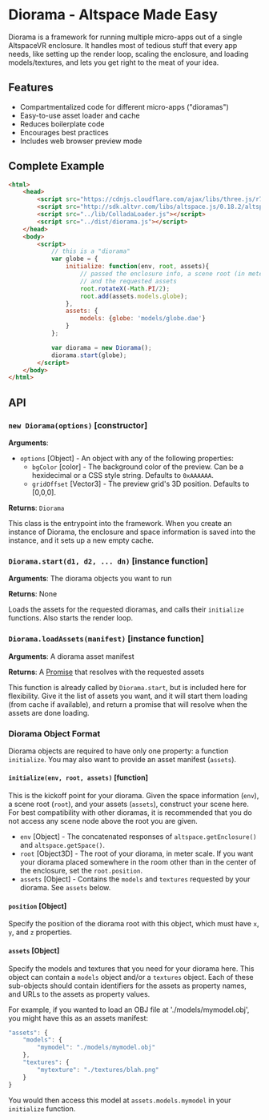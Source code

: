 Diorama - Altspace Made Easy
=================================================

Diorama is a framework for running multiple micro-apps out of a single AltspaceVR enclosure. It handles most of tedious stuff that every app needs, like setting up the render loop, scaling the enclosure, and loading models/textures, and lets you get right to the meat of your idea.

Features
-----------------------------------------------

* Compartmentalized code for different micro-apps ("dioramas")
* Easy-to-use asset loader and cache
* Reduces boilerplate code
* Encourages best practices
* Includes web browser preview mode


Complete Example
------------------------------------------------

```html
<html>
	<head>
		<script src="https://cdnjs.cloudflare.com/ajax/libs/three.js/r74/three.js"></script>
		<script src="http://sdk.altvr.com/libs/altspace.js/0.18.2/altspace.min.js"></script>
		<script src="../lib/ColladaLoader.js"></script>
		<script src="../dist/diorama.js"></script>
	</head>
	<body>
		<script>
            // this is a "diorama"
			var globe = {
				initialize: function(env, root, assets){
				    // passed the enclosure info, a scene root (in meter scale),
				    // and the requested assets
					root.rotateX(-Math.PI/2);
					root.add(assets.models.globe);
				},
				assets: {
					models: {globe: 'models/globe.dae'}
				}
			};

			var diorama = new Diorama();
			diorama.start(globe);
		</script>
	</body>
</html>
```

API
-----------------------------------------------

### `new Diorama(options)` [constructor]

**Arguments**:

* `options` [Object] - An object with any of the following properties:
    * `bgColor` [color] - The background color of the preview. Can be a hexidecimal or a CSS style string. Defaults to `0xAAAAAA`.
    * `gridOffset` [Vector3] - The preview grid's 3D position. Defaults to [0,0,0].

**Returns**: `Diorama`

This class is the entrypoint into the framework. When you create an instance of Diorama, the enclosure and space information is saved into the instance, and it sets up a new empty cache.


### `Diorama.start(d1, d2, ... dn)` [instance function]

**Arguments**: The diorama objects you want to run

**Returns**: None

Loads the assets for the requested dioramas, and calls their `initialize` functions. Also starts the render loop.


### `Diorama.loadAssets(manifest)` [instance function]

**Arguments**: A diorama asset manifest

**Returns**: A [Promise](https://developer.mozilla.org/en-US/docs/Web/JavaScript/Reference/Global_Objects/Promise) that resolves with the requested assets

This function is already called by `Diorama.start`, but is included here for flexibility. Give it the list of assets you want, and it will start them loading (from cache if available), and return a promise that will resolve when the assets are done loading.


### Diorama Object Format

Diorama objects are required to have only one property: a function `initialize`. You may also want to provide an asset manifest (`assets`).

#### `initialize(env, root, assets)` [function]

This is the kickoff point for your diorama. Given the space information (`env`), a scene root (`root`), and your assets (`assets`), construct your scene here. For best compatibility with other dioramas, it is recommended that you do not access any scene node above the root you are given.

* `env` [Object] - The concatenated responses of `altspace.getEnclosure()` and `altspace.getSpace()`.
* `root` [Object3D] - The root of your diorama, in meter scale. If you want your diorama placed somewhere in the room other than in the center of the enclosure, set the `root.position`.
* `assets` [Object] - Contains the `models` and `textures` requested by your diorama. See `assets` below.

#### `position` [Object]

Specify the position of the diorama root with this object, which must have `x`, `y`, and `z` properties.

#### `assets` [Object]

Specify the models and textures that you need for your diorama here. This object can contain a `models` object and/or a `textures` object. Each of these sub-objects should contain identifiers for the assets as property names, and URLs to the assets as property values.

For example, if you wanted to load an OBJ file at './models/mymodel.obj', you might have this as an assets manifest:

```javascript
"assets": {
    "models": {
        "mymodel": "./models/mymodel.obj"
    },
	"textures": {
		"mytexture": "./textures/blah.png"
	}
}
```

You would then access this model at `assets.models.mymodel` in your `initialize` function.







